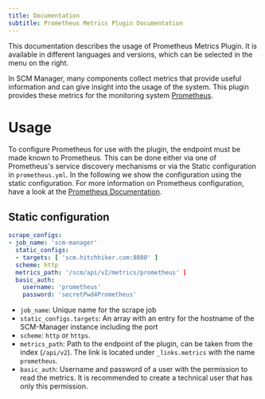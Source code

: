 ```yaml
---
title: Documentation
subtitle: Prometheus Metrics Plugin Documentation
---
```

This documentation describes the usage of Prometheus Metrics Plugin. It is available in different languages and versions, which can be selected in the menu on the right.

In SCM Manager, many components collect metrics that provide useful information and can give insight into the usage of the system. This plugin provides these metrics for the monitoring system [Prometheus](https://prometheus.io/).

# Usage

To configure Prometheus for use with the plugin, the endpoint must be made known to Prometheus. This can be done either via one of Prometheus's service discovery mechanisms or via the Static configuration in `prometheus.yml`. In the following we show the configuration using the static configuration. For more information on Prometheus configuration, have a look at the [Prometheus Documentation](https://prometheus.io/docs/prometheus/latest/configuration/configuration/).

## Static configuration

```yaml
scrape_configs:
- job_name: 'scm-manager'
  static_configs:
  - targets: [ 'scm.hitchhiker.com:8080' ]
  scheme: http
  metrics_path: '/scm/api/v2/metrics/prometheus' ]
  basic_auth:
    username: 'prometheus'
    password: 'secretPwd4Prometheus'
```

* `job_name`: Unique name for the scrape job
* `static_configs.targets`: An array with an entry for the hostname of the SCM-Manager instance including the port
* `scheme`: `http` or `https`.
* `metrics_path`: Path to the endpoint of the plugin, can be taken from the index (`/api/v2`). The link is located under `_links.metrics` with the name `prometheus`.
* `basic_auth`: Username and password of a user with the permission to read the metrics. It is recommended to create a technical user that has only this permission.
